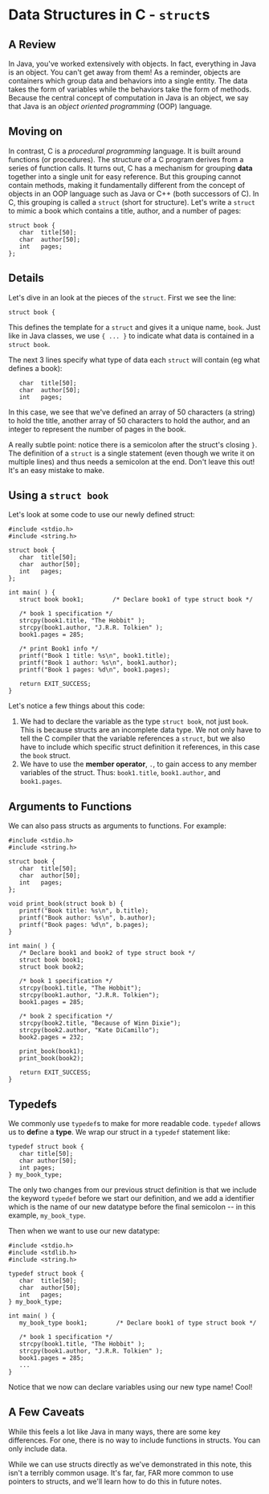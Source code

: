 # Data Structures in C - `struct`s

## A Review
In Java, you've worked extensively with objects.  In fact, everything in Java is an object.  You can't get away from them!  As a reminder, objects are containers which group data and behaviors into a single entity.  The data takes the form of variables while the behaviors take the form of methods.  Because the central concept of computation in Java is an object, we say that Java is an *object oriented programming* (OOP) language.

## Moving on
In contrast, C is a *procedural programming* language.  It is built around functions (or procedures).  The structure of a C program derives from a series of function calls.  It turns out, C has a mechanism for grouping **data** together into a single unit for easy reference.  But this grouping cannot contain methods, making it fundamentally different from the concept of objects in an OOP language such as Java or C++ (both successors of C).  In C, this grouping is called a `struct` (short for structure).  Let's write a `struct` to mimic a book which contains a title, author, and a number of pages:

```
struct book {
   char  title[50];
   char  author[50];
   int   pages;
};
```

## Details
Let's dive in an look at the pieces of the `struct`.  First we see the line:
```
struct book {
```
This defines the template for a `struct` and gives it a unique name, `book`.  Just like in Java classes, we use `{ ... }` to indicate what data is contained in a `struct book`.

The next 3 lines specify what type of data each `struct` will contain (eg what defines a book):
```
   char  title[50];
   char  author[50];
   int   pages;
```
In this case, we see that we've defined an array of 50 characters (a string) to hold the title, another array of 50 characters to hold the author, and an integer to represent the number of pages in the book. 

A really subtle point: notice there is a semicolon after the struct's closing `}`.  The definition of a `struct` is a single statement (even though we write it on multiple lines) and thus needs a semicolon at the end.  Don't leave this out!  It's an easy mistake to make.

## Using a `struct book`
Let's look at some code to use our newly defined struct:

```
#include <stdio.h>
#include <string.h>
 
struct book {
   char  title[50];
   char  author[50];
   int   pages;
};
 
int main( ) {
   struct book book1;        /* Declare book1 of type struct book */
 
   /* book 1 specification */
   strcpy(book1.title, "The Hobbit" );
   strcpy(book1.author, "J.R.R. Tolkien" ); 
   book1.pages = 285;
   
   /* print Book1 info */
   printf("Book 1 title: %s\n", book1.title);
   printf("Book 1 author: %s\n", book1.author);
   printf("Book 1 pages: %d\n", book1.pages);
   
   return EXIT_SUCCESS;
}
```

Let's notice a few things about this code:
1. We had to declare the variable as the type `struct book`, not just `book`.  This is because structs are an incomplete data type.  We not only have to tell the C compiler that the variable references a `struct`, but we also have to include which specific struct definition it references, in this case the `book` struct.
2. We have to use the **member operator**, `.`, to gain access to any member variables of the struct.  Thus: `book1.title`, `book1.author`, and `book1.pages`.   

## Arguments to Functions
We can also pass structs as arguments to functions.  For example:

```
#include <stdio.h>
#include <string.h>
 
struct book {
   char  title[50];
   char  author[50];
   int   pages;
};
 
void print_book(struct book b) {
   printf("Book title: %s\n", b.title);
   printf("Book author: %s\n", b.author);
   printf("Book pages: %d\n", b.pages);
}

int main( ) {
   /* Declare book1 and book2 of type struct book */
   struct book book1;        
   struct book book2;
 
   /* book 1 specification */
   strcpy(book1.title, "The Hobbit");
   strcpy(book1.author, "J.R.R. Tolkien"); 
   book1.pages = 285;
   
   /* book 2 specification */
   strcpy(book2.title, "Because of Winn Dixie");
   strcpy(book2.author, "Kate DiCamillo"); 
   book2.pages = 232;

   print_book(book1);
   print_book(book2);
  
   return EXIT_SUCCESS;
}
```

## Typedefs
We commonly use `typedef`s to make for more readable code.  `typedef` allows us to **def**ine a **type**.  We wrap our struct in a `typedef` statement like:

```
typedef struct book {
   char title[50];
   char author[50];
   int pages;
} my_book_type;
```

The only two changes from our previous struct definition is that we include the keyword `typedef` before we start our definition, and we add a identifier which is the name of our new datatype before the final semicolon -- in this example, `my_book_type`.

Then when we want to use our new datatype:

```
#include <stdio.h>
#include <stdlib.h>
#include <string.h>
 
typedef struct book {
   char  title[50];
   char  author[50];
   int   pages;
} my_book_type;
 
int main( ) {
   my_book_type book1;        /* Declare book1 of type struct book */
 
   /* book 1 specification */
   strcpy(book1.title, "The Hobbit" );
   strcpy(book1.author, "J.R.R. Tolkien" ); 
   book1.pages = 285;
   ...
}
```

Notice that we now can declare variables using our new type name!  Cool!

## A Few Caveats
While this feels a lot like Java in many ways, there are some key differences.  For one, there is no way to include functions in structs.  You can only include data.

While we can use structs directly as we've demonstrated in this note, this isn't a terribly common usage.  It's far, far, FAR more common to use pointers to structs, and we'll learn how to do this in future notes.
